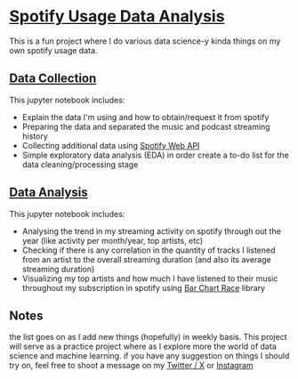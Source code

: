 # [Spotify Usage Data Analysis](https://github.com/nazhifkojaz/my-spotify-usage-analysis/)

This is a fun project where I do various data science-y kinda things on my own spotify usage data.
## [Data Collection](https://github.com/nazhifkojaz/my-spotify-usage-analysis/blob/main/spanalysis_datacollect.ipynb)
This jupyter notebook includes:
- Explain the data I'm using and how to obtain/request it from spotify
- Preparing the data and separated the music and podcast streaming history
- Collecting additional data using [Spotify Web API](https://developer.spotify.com/)
- Simple exploratory data analysis (EDA) in order create a to-do list for the data cleaning/processing stage

## [Data Analysis](https://github.com/nazhifkojaz/my-spotify-usage-analysis/blob/main/spanalysis_dataanalysis.ipynb)
This jupyter notebook includes:
- Analysing the trend in my streaming activity on spotify through out the year (like activity per month/year, top artists, etc)
- Checking if there is any correlation in the quantity of tracks I listened from an artist to the overall streaming duration (and also its average streaming duration)
- Visualizing my top artists and how much I have listened to their music throughout my subscription in spotify using [Bar Chart Race](https://www.dexplo.org/bar_chart_race/) library

## Notes
the list goes on as I add new things (hopefully) in weekly basis. This project will serve as a practice project where as I explore more the world of data science and machine learning.
if you have any suggestion on things I should try on, feel free to shoot a message on my [Twitter / X](https://twitter.com/nazhifkojaz) or [Instagram](https://www.instagram.com/nazhifkojaz/)





